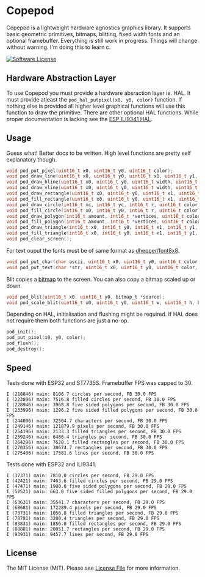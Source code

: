 # Copepod

Copepod is a lightweight hardware agnostics graphics library. It supports basic geometric primitives, bitmaps, blitting, fixed width fonts and an optional framebuffer. Everything is still work in progress. Things will change without warning. I'm doing this to learn c.

[![Software License](https://img.shields.io/badge/license-MIT-brightgreen.svg?style=flat-square)](LICENSE.md)

## Hardware Abstraction Layer

To use Copepod you must provide a hardware absraction layer ie. HAL. It must provide atleast the `pod_hal_putpixel(x0, y0, color)` function. If nothing else is provided all higher level graphical functions will use this function to draw the primitive. There are other optional HAL functions. While proper documentation is lacking see the [ESP ILI9341 HAL](https://github.com/tuupola/copepod-esp-ili9341).

## Usage

Guess what! Better docs to be written. High level functions are pretty self explanatory though.

```c
void pod_put_pixel(uint16_t x0, uint16_t y0, uint16_t color);
void pod_draw_line(uint16_t x0, uint16_t y0, uint16_t x1, uint16_t y1, uint16_t color);
void pod_draw_hline(uint16_t x0, uint16_t y0, uint16_t width, uint16_t color);
void pod_draw_vline(uint16_t x0, uint16_t y0, uint16_t width, uint16_t color);
void pod_draw_rectangle(uint16_t x0, uint16_t y0, uint16_t x1, uint16_t y1, uint16_t color);
void pod_fill_rectangle(uint16_t x0, uint16_t y0, uint16_t x1, uint16_t y1, uint16_t color);
void pod_draw_circle(int16_t xc, int16_t yc, int16_t r, uint16_t color);
void pod_fill_circle(int16_t x0, int16_t y0, int16_t r, uint16_t color);
void pod_draw_polygon(int16_t amount, int16_t *vertices, uint16_t color);
void pod_fill_polygon(int16_t amount, int16_t *vertices, uint16_t color);
void pod_draw_triangle(int16_t x0, int16_t y0, int16_t x1, int16_t y1, int16_t x2, int16_t y2, uint16_t color);
void pod_fill_triangle(int16_t x0, int16_t y0, int16_t x1, int16_t y1, int16_t x2, int16_t y2, uint16_t color);
void pod_clear_screen();

```

For text ouput the fonts must be of same format as [dhepper/font8x8](https://github.com/dhepper/font8x8).

```c
void pod_put_char(char ascii, uint16_t x0, uint16_t y0, uint16_t color, char font[128][8]);
void pod_put_text(char *str, uint16_t x0, uint16_t y0, uint16_t color, char font[128][8]);
```

Blit copies a [bitmap](https://github.com/tuupola/copepod/blob/master/bitmap.c) to the screen. You can also copy a bitmap scaled up or down.

```c
void pod_blit(uint16_t x0, uint16_t y0, bitmap_t *source);
void pod_scale_blit(uint16_t x0, uint16_t y0, uint16_t w, uint16_t h, bitmap_t *source);
```

Depending on HAL, initialisation and flushing might be required. If HAL does not require them both functions are just a no-op.

```c
pod_init();
pod_put_pixel(x0, y0, color);
pod_flush();
pod_destroy();
```

## Speed

Tests done with ESP32 and ST7735S. Framebuffer FPS was capped to 30.

```
I (218846) main: 8106.7 circles per second, FB 30.0 FPS
I (223896) main: 7516.8 filled circles per second, FB 30.0 FPS
I (228946) main: 3968.8 five sided polygons per second, FB 30.0 FPS
I (233996) main: 1296.2 five sided filled polygons per second, FB 30.0 FPS
I (244096) main: 32504.7 characters per second, FB 30.0 FPS
I (249146) main: 121879.9 pixels per second, FB 30.0 FPS
I (254196) main: 2133.3 filled triangles per second, FB 30.0 FPS
I (259246) main: 6486.4 triangles per second, FB 30.0 FPS
I (264296) main: 7628.1 filled rectangles per second, FB 30.0 FPS
I (270356) main: 30674.7 rectangles per second, FB 30.0 FPS
I (275406) main: 17581.6 lines per second, FB 30.0 FPS
```

Tests done with ESP32 and ILI9341.

```
I (37371) main: 7810.0 circles per second, FB 29.0 FPS
I (42421) main: 7463.6 filled circles per second, FB 29.0 FPS
I (47471) main: 1980.0 five sided polygons per second, FB 29.0 FPS
I (52521) main: 663.0 five sided filled polygons per second, FB 29.0 FPS
I (63631) main: 35541.7 characters per second, FB 29.0 FPS
I (68681) main: 172289.4 pixels per second, FB 29.0 FPS
I (73731) main: 1056.8 filled triangles per second, FB 29.0 FPS
I (78781) main: 3280.4 triangles per second, FB 29.0 FPS
I (83831) main: 1856.0 filled rectangles per second, FB 29.0 FPS
I (88881) main: 20051.7 rectangles per second, FB 29.0 FPS
I (93931) main: 9457.7 lines per second, FB 29.0 FPS
```

## License

The MIT License (MIT). Please see [License File](LICENSE.md) for more information.
